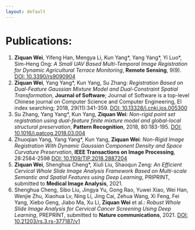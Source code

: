 ```yaml
---
layout: default
---
```


# Publications:

1.  **Ziquan Wei**, Yifeng Han, Mengya Li, Kun Yang*, Yang Yang*, Yi Luo*, Sim-Heng Ong: _A Small UAV Based Multi-Temporal Image Registration for Dynamic Agricultural Terrace Monitoring_, **Remote Sensing**, 9(9). [DOI: 10.3390/rs9090904](https://doi.org/10.3390/rs9090904)
2.  **Ziquan Wei**, Yang Yang*, Kun Yang, Su Zhang: _Registration Based on Dual-Feature Gaussian Mixture Model and Dual-Constraint Spatial Transformation_, **Journal of Software**; Journal of Software is a top-level Chinese journal on Computer Science and Computer Engineering, EI index searching; 2018, 29(11):341-359. [DOI: 10.13328/j.cnki.jos.005300](https://doi.org/10.13328/j.cnki.jos.005300)
3.  Su Zhang, Yang Yang*, Kun Yang, **Ziquan Wei**: _Non-rigid point set registration using dual-feature finite mixture model and global-local structural preservation_, **Pattern Recognition**, 2018, 80:183-195. [DOI: 10.1016/j.patcog.2018.03.004](https://doi.org/10.1016/j.patcog.2018.03.004)
4.  Zhuoqian Yang, Yang Yang*, Kun Yang, **Ziquan Wei**: _Non-Rigid Image Registration With Dynamic Gaussian Component Density and Space Curvature Preservation_, **IEEE Transactions on Image Processing**, 28:2584-2598 [DOI: 10.1109/TIP.2018.2887204](https://doi.org/10.1109/TIP.2018.2887204)
5.  **Ziquan Wei**, Shenghua Cheng*, Xiuli Liu, Shaoqun Zeng: _An Efficient Cervical Whole Slide Image Analysis Framework Based on Multi-scale Semantic and Spatial Features using Deep Learning_, PRIPRINT, submitted to **Medical Image Analysis**, 2021.
6.  Shenghua Cheng, Sibo Liu, Jingya Yu, Gong Rao, Yuwei Xiao, Wei Han, Wenjie Zhu, Xiaohua Lv, Ning Li, Jing Cai, Zehua Wang, Xi Feng, Fei Yang, Xiebo Geng, Jiabo Ma, Xu Li, **Ziquan Wei** et al.: _Robust Whole Slide Image Analysis for Cervical Cancer Screening Using Deep Learning_, PREPRINT, submitted to **Nature communications**, 2021. [DOI: 10.21203/rs.3.rs-377187/v1](https://doi.org/10.21203/rs.3.rs-377187/v1)
